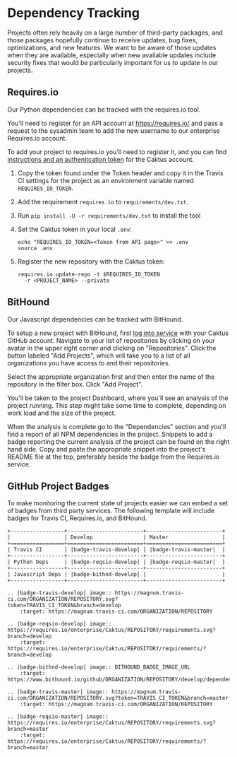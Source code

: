 Dependency Tracking
===================

Projects often rely heavily on a large number of third-party packages,
and those packages hopefully continue to receive updates, bug fixes,
optimizations, and new features. We want to be aware of those updates
when they are available, especially when new available updates include
security fixes that would be particularly important for us to update in
our projects.

Requires.io
-----------

Our Python dependencies can be tracked with the requires.io tool.

You'll need to register for an API account at <https://requires.io/>
and pass a request to the sysadmin team to add the new username to our
enterprise Requires.io account.

To add your project to requires.io you'll need to register it, and you
can find [instructions and an authentication
token](https://requires.io/enterprise/Caktus/api/) for the Caktus
account.

1.  Copy the token found under the Token header and copy it in the
    Travis CI settings for the project as an environment variable named
    `REQUIRES_IO_TOKEN`.
2.  Add the requirement `requires.io` to `requirements/dev.txt`.
3.  Run `pip install -U -r requirements/dev.txt` to install the tool
4.  Set the Caktus token in your local `.env`:

        echo "REQUIRES_IO_TOKEN=<Token from API page>" >> .env
        source .env

5.  Register the new repository with the Caktus token:

        requires.io update-repo -t $REQUIRES_IO_TOKEN 
          -r <PROJECT_NAME> --private

BitHound
--------

Our Javascript dependencies can be tracked with BitHound.

To setup a new project with BitHound, first [log into
service](https://www.bithound.io/) with your Caktus GitHub account.
Navigate to your list of repositories by clicking on your avatar in the
upper right corner and clicking on "Repositories". Click the button
labeled "Add Projects", which will take you to a list of all
organizations you have access to and their repositories.

Select the appropriate organization first and then enter the name of the
repository in the filter box. Click "Add Project".

You'll be taken to the project Dashboard, where you'll see an analysis
of the project running. This step might take some time to complete,
depending on work load and the size of the project.

When the analysis is complete go to the "Dependencies" section and
you'll find a report of all NPM dependencies in the project. Snippets
to add a badge reporting the current analysis of the project can be
found on the right hand side. Copy and paste the appropriate snippet
into the project's README file at the top, preferably beside the badge
from the Requires.io service.

GitHub Project Badges
---------------------

To make monitoring the current state of projects easier we can embed a
set of badges from third party services. The following template will
include badges for Travis CI, Requires.io, and BitHound.

``` {.sourceCode .rst}
+-----------------+------------------------+------------------------+
|                 | Develop                | Master                 |
+=================+========================+========================+
| Travis CI       | |badge-travis-develop| | |badge-travis-master|  |
+-----------------+------------------------+------------------------+
| Python Deps     | |badge-reqsio-develop| | |badge-reqsio-master|  |
+-----------------+------------------------+------------------------+
| Javascript Deps | |badge-bithnd-develop| |                        |
+-----------------+------------------------+------------------------+

.. |badge-travis-develop| image:: https://magnum.travis-ci.com/ORGANIZATION/REPOSITORY.svg?token=TRAVIS_CI_TOKEN&branch=develop
    :target: https://magnum.travis-ci.com/ORGANIZATION/REPOSITORY

.. |badge-reqsio-develop| image:: https://requires.io/enterprise/Caktus/REPOSITORY/requirements.svg?branch=develop
    :target: https://requires.io/enterprise/Caktus/REPOSITORY/requirements/?branch=develop

.. |badge-bithnd-develop| image:: BITHOUND_BADGE_IMAGE_URL
    :target: https://www.bithound.io/github/ORGANIZATION/REPOSITORY/develop/dependencies/npm

.. |badge-travis-master| image:: https://magnum.travis-ci.com/ORGANIZATION/REPOSITORY.svg?token=TRAVIS_CI_TOKEN&branch=master
    :target: https://magnum.travis-ci.com/ORGANIZATION/REPOSITORY

.. |badge-reqsio-master| image:: https://requires.io/enterprise/Caktus/REPOSITORY/requirements.svg?branch=master
    :target: https://requires.io/enterprise/Caktus/REPOSITORY/requirements/?branch=master
```

